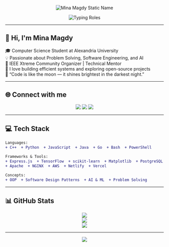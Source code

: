 <p align="center">
  <img src="https://readme-typing-svg.demolab.com?font=Fira+Code&size=45&pause=9999999&color=F7E409&center=true&vCenter=true&width=800&lines=Mina+Magdy" alt="Mina Magdy Static Name" />
</p>

<p align="center">
  <img src="https://readme-typing-svg.demolab.com?font=Fira+Code&size=28&pause=1000&color=00F7E0&center=true&vCenter=true&width=700&lines=Software+Engineer;Competitive+Programmer" alt="Typing Roles" />
</p>

---

## 👋 Hi, I'm Mina Magdy

🎓 Computer Science Student at Alexandria University  
💡 Passionate about Problem Solving, Software Engineering, and AI  
🧠 IEEE Xtreme Community Organizer | Technical Mentor  
🚀 I love building efficient systems and exploring open-source projects  
🌃 “Code is like the moon — it shines brightest in the darkest night.”

---

## 🌐 Connect with me
<p align="center">
  <a href="mailto:minamagdypro@gmail.com"><img src="https://img.shields.io/badge/Gmail-D14836?style=for-the-badge&logo=gmail&logoColor=white"></a>
  <a href="https://linkedin.com/in/Mina%20magdy"><img src="https://img.shields.io/badge/LinkedIn-%230077B5.svg?style=for-the-badge&logo=linkedin&logoColor=white"></a>
  <a href="https://facebook.com/Mina%20Magdy"><img src="https://img.shields.io/badge/Facebook-%231877F2.svg?style=for-the-badge&logo=facebook&logoColor=white"></a>
</p>

---

## 💻 Tech Stack

```diff
Languages:
+ C++  + Python  + JavaScript  + Java  + Go  + Bash  + PowerShell

Frameworks & Tools:
+ Express.js  + TensorFlow  + scikit-learn  + Matplotlib  + PostgreSQL
+ Apache  + NGINX  + AWS  + Netlify  + Vercel

Concepts:
+ OOP  + Software Design Patterns  + AI & ML  + Problem Solving
```

---

## 📊 GitHub Stats

<p align="center">
  <img src="https://github-readme-stats.vercel.app/api?username=MONOCODE-V&theme=tokyonight&show_icons=true&hide_border=false" />
  <br />
  <img src="https://nirzak-streak-stats.vercel.app/?user=MONOCODE-V&theme=tokyonight_duo&hide_border=false" />
  <br />
  <img src="https://github-readme-stats.vercel.app/api/top-langs/?username=MONOCODE-V&layout=compact&theme=tokyonight&hide_border=false" />
</p>

---


<p align="center">
  <img src="https://visitcount.itsvg.in/api?id=MONOCODE-V&icon=0&color=0" />
</p>

<!-- Made with ❤️ by Mina Magdy -->
